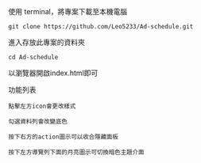 使用 terminal，將專案下載至本機電腦

    git clone https://github.com/Leo5233/Ad-schedule.git

進入存放此專案的資料夾

    cd Ad-schedule

以瀏覽器開啟index.html即可

功能列表

    點擊左方icon會更改樣式

    勾選資料列會改變底色

    按下右方的action圖示可以收合隱藏面板

    按下左方導覽列下面的月亮圖示可切換暗色主題介面


